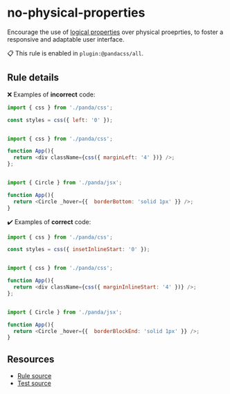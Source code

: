 [//]: # (This file is generated by eslint-docgen. Do not edit it directly.)

# no-physical-properties

Encourage the use of [logical properties](https://mdn.io/logical-properties-basic-concepts) over physical proeprties, to foster a responsive and adaptable user interface.

📋 This rule is enabled in `plugin:@pandacss/all`.

## Rule details

❌ Examples of **incorrect** code:
```js
import { css } from './panda/css';

const styles = css({ left: '0' });
```
```js

import { css } from './panda/css';

function App(){
  return <div className={css({ marginLeft: '4' })} />;
};
```
```js

import { Circle } from './panda/jsx';

function App(){
  return <Circle _hover={{  borderBottom: 'solid 1px' }} />;
}
```

✔️ Examples of **correct** code:
```js
import { css } from './panda/css';

const styles = css({ insetInlineStart: '0' });
```
```js

import { css } from './panda/css';

function App(){
  return <div className={css({ marginInlineStart: '4' })} />;
};
```
```js

import { Circle } from './panda/jsx';

function App(){
  return <Circle _hover={{  borderBlockEnd: 'solid 1px' }} />;
}
```

## Resources

* [Rule source](/plugin/src/rules/no-physical-properties.ts)
* [Test source](/tests/no-physical-properties.test.ts)
